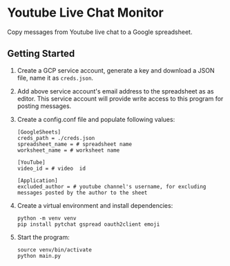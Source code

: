 # Youtube Live Chat Monitor
Copy messages from Youtube live chat to a Google spreadsheet.

## Getting Started
1. Create a GCP service account, generate a key and download a JSON file, name it as `creds.json`.
2. Add above service account's email address to the spreadsheet as as editor. This service account will provide write access to this program for posting messages.
   
3. Create a config.conf file and populate following values:
   ```
   [GoogleSheets]
   creds_path = ./creds.json
   spreadsheet_name = # spreadsheet name
   worksheet_name = # worksheet name

   [YouTube]
   video_id = # video  id

   [Application]
   excluded_author = # youtube channel's username, for excluding messages posted by the author to the sheet
   ```
   
4. Create a virtual environment and install dependencies:
   ```
   python -m venv venv
   pip install pytchat gspread oauth2client emoji
   ```

5. Start the program:
   ```
   source venv/bin/activate
   python main.py
   ```

